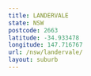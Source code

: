 ```yaml
---
title: LANDERVALE
state: NSW
postcode: 2663
latitude: -34.933478
longitude: 147.716767
url: /nsw/landervale/
layout: suburb
---
```

